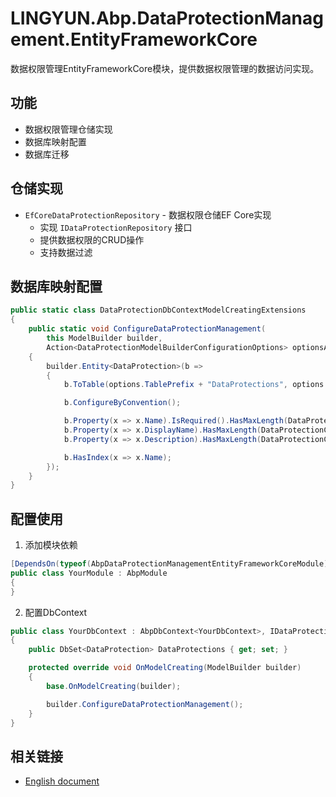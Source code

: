 # LINGYUN.Abp.DataProtectionManagement.EntityFrameworkCore

数据权限管理EntityFrameworkCore模块，提供数据权限管理的数据访问实现。

## 功能

* 数据权限管理仓储实现
* 数据库映射配置
* 数据库迁移

## 仓储实现

* `EfCoreDataProtectionRepository` - 数据权限仓储EF Core实现
  * 实现 `IDataProtectionRepository` 接口
  * 提供数据权限的CRUD操作
  * 支持数据过滤

## 数据库映射配置

```csharp
public static class DataProtectionDbContextModelCreatingExtensions
{
    public static void ConfigureDataProtectionManagement(
        this ModelBuilder builder,
        Action<DataProtectionModelBuilderConfigurationOptions> optionsAction = null)
    {
        builder.Entity<DataProtection>(b =>
        {
            b.ToTable(options.TablePrefix + "DataProtections", options.Schema);

            b.ConfigureByConvention();

            b.Property(x => x.Name).IsRequired().HasMaxLength(DataProtectionConsts.MaxNameLength);
            b.Property(x => x.DisplayName).HasMaxLength(DataProtectionConsts.MaxDisplayNameLength);
            b.Property(x => x.Description).HasMaxLength(DataProtectionConsts.MaxDescriptionLength);

            b.HasIndex(x => x.Name);
        });
    }
}
```

## 配置使用

1. 添加模块依赖

```csharp
[DependsOn(typeof(AbpDataProtectionManagementEntityFrameworkCoreModule))]
public class YourModule : AbpModule
{
}
```

2. 配置DbContext

```csharp
public class YourDbContext : AbpDbContext<YourDbContext>, IDataProtectionManagementDbContext
{
    public DbSet<DataProtection> DataProtections { get; set; }

    protected override void OnModelCreating(ModelBuilder builder)
    {
        base.OnModelCreating(builder);

        builder.ConfigureDataProtectionManagement();
    }
}
```

## 相关链接

* [English document](./README.EN.md)
